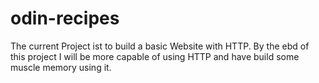 # odin-recipes
The current Project ist to build a basic Website with HTTP. By the ebd of this project I will be more capable of using HTTP and have build some muscle memory using it. 